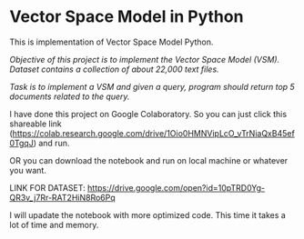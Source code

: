 # Vector Space Model in Python

This is implementation of Vector Space Model Python. 

*Objective of this project is to implement the Vector Space Model (VSM). Dataset contains a collection of about 22,000 text files.*

*Task is to implement a VSM and given a query, program should return top 5 documents related to the query.*

I have done this project on Google Colaboratory. So you can just click this shareable link (https://colab.research.google.com/drive/1Oio0HMNVipLcO_vTrNiaQxB45ef0TgqJ) and run. 

OR you can download the notebook and run on local machine or whatever you want.

LINK FOR DATASET: https://drive.google.com/open?id=10pTRD0Yg-QR3v_j7Rr-RAT2HiN8Ro6Pq

I will upadate the notebook with more optimized code. This time it takes a lot of time and memory.
